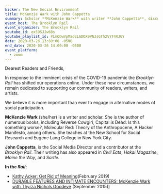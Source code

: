 ```yaml
---
kicker: The New Social Environment
title: McKenzie Wark with John Cappetta
summary: Scholar **McKenzie Wark** with writer **John Cappetta**, discuss creative life in the context of our new social reality.
event_host: The Brooklyn Rail
event_organizer: The Brooklyn Rail
youtube_id: ex59SJJw6Bs
youtube_playlist_id: PLmQDwVpMadcLGDOX9VN3sGTh2VYT4RJGY
date: 2020-03-26 13:00:00 -0500
end_date: 2020-03-26 14:00:00 -0500
event_platform:
  - zoom
---
```

Dearest Readers and Friends,

In response to the imminent crisis of the COVID-19 pandemic the _Brooklyn Rail_ has shifted our operations online. Under these new circumstances, we remain dedicated to supporting our community of readers, writers, and artists.

We believe it is more important than ever to engage in alternative modes of social participation.

**McKenzie Wark**  (she/her) is a writer and scholar. She is the author of numerous books, including Reverse Cowgirl, Capital is Dead: Is this something worse?, Molecular Red: Theory of the Anthropocene, A Hacker Manifesto, among others. She teaches at the New School for Social Research and Eugene Lang College in New York City.

 **John Cappetta**, is the Social Media Director and a contributor at  the _Brooklyn Rail_. Their writing has also appeared in  _Civil Eats_,  _Hakai Magazine_,  _Maine the Way_, and _Sartle_.

**In the _Rail_:**

-   [Kathy Acker: Get Rid of Meaning](https://brooklynrail.org/2019/02/artseen/Kathy-Acker-Get-Rid-of-Meaning)(February 2019)
-   [DURABLE FEATURES AND INTIMATE ENCOUNTERS: McKenzie Wark with Thyrza Nichols Goodeve](https://brooklynrail.org/2015/09/art/mckenzie-wark-with-thyrza-nichols-goodeve) (September 2015)]
